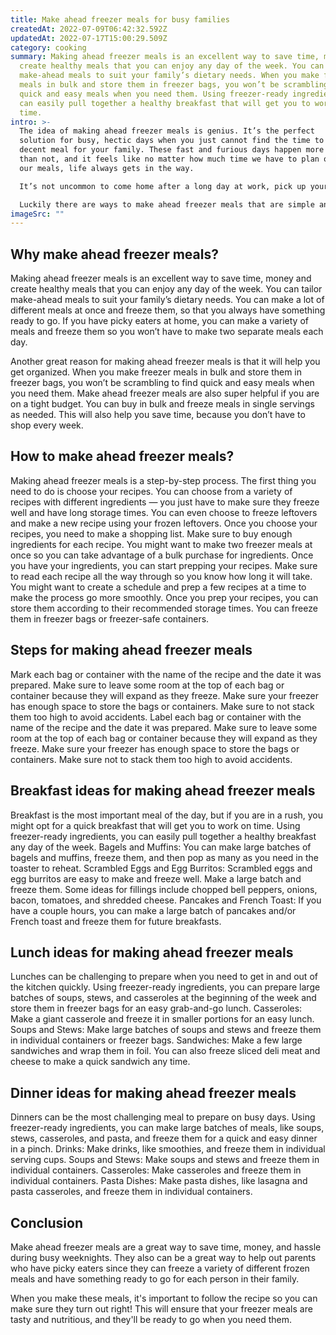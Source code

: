 ```yaml
---
title: Make ahead freezer meals for busy families
createdAt: 2022-07-09T06:42:32.592Z
updatedAt: 2022-07-17T15:00:29.509Z
category: cooking
summary: Making ahead freezer meals is an excellent way to save time, money and
  create healthy meals that you can enjoy any day of the week. You can tailor
  make-ahead meals to suit your family’s dietary needs. When you make freezer
  meals in bulk and store them in freezer bags, you won’t be scrambling to find
  quick and easy meals when you need them. Using freezer-ready ingredients, you
  can easily pull together a healthy breakfast that will get you to work on
  time.
intro: >-
  The idea of making ahead freezer meals is genius. It’s the perfect
  solution for busy, hectic days when you just cannot find the time to cook a
  decent meal for your family. These fast and furious days happen more often
  than not, and it feels like no matter how much time we have to plan or prep
  our meals, life always gets in the way. 

  It’s not uncommon to come home after a long day at work, pick up your kid from after-school activities, rush them both inside so you can drive them somewhere else, then back home again just in time for dinner — if you can make it before bedtime!

  Luckily there are ways to make ahead freezer meals that are simple and stress-free. You don’t have to feel like a failure every day as a parent if you take some time now to prepare these dishes.
imageSrc: ""
---
```


## Why make ahead freezer meals?

Making ahead freezer meals is an excellent way to save time, money and create healthy meals that you can enjoy any day of the week.
You can tailor make-ahead meals to suit your family’s dietary needs. You can make a lot of different meals at once and freeze them, so that you always have something ready to go. If you have picky eaters at home, you can make a variety of meals and freeze them so you won’t have to make two separate meals each day.

Another great reason for making ahead freezer meals is that it will help you get organized. When you make freezer meals in bulk and store them in freezer bags, you won’t be scrambling to find quick and easy meals when you need them.
Make ahead freezer meals are also super helpful if you are on a tight budget. You can buy in bulk and freeze meals in single servings as needed. This will also help you save time, because you don’t have to shop every week.

## How to make ahead freezer meals?

Making ahead freezer meals is a step-by-step process. The first thing you need to do is choose your recipes. You can choose from a variety of recipes with different ingredients — you just have to make sure they freeze well and have long storage times. You can even choose to freeze leftovers and make a new recipe using your frozen leftovers.
Once you choose your recipes, you need to make a shopping list. Make sure to buy enough ingredients for each recipe. You might want to make two freezer meals at once so you can take advantage of a bulk purchase for ingredients.
Once you have your ingredients, you can start prepping your recipes. Make sure to read each recipe all the way through so you know how long it will take. You might want to create a schedule and prep a few recipes at a time to make the process go more smoothly.
Once you prep your recipes, you can store them according to their recommended storage times. You can freeze them in freezer bags or freezer-safe containers.

## Steps for making ahead freezer meals

Mark each bag or container with the name of the recipe and the date it was prepared.
Make sure to leave some room at the top of each bag or container because they will expand as they freeze.
Make sure your freezer has enough space to store the bags or containers.
Make sure to not stack them too high to avoid accidents.
Label each bag or container with the name of the recipe and the date it was prepared.
Make sure to leave some room at the top of each bag or container because they will expand as they freeze.
Make sure your freezer has enough space to store the bags or containers.
Make sure not to stack them too high to avoid accidents.

## Breakfast ideas for making ahead freezer meals

Breakfast is the most important meal of the day, but if you are in a rush, you might opt for a quick breakfast that will get you to work on time. Using freezer-ready ingredients, you can easily pull together a healthy breakfast any day of the week.
Bagels and Muffins: You can make large batches of bagels and muffins, freeze them, and then pop as many as you need in the toaster to reheat. Scrambled Eggs and Egg Burritos: Scrambled eggs and egg burritos are easy to make and freeze well. Make a large batch and freeze them.
Some ideas for fillings include chopped bell peppers, onions, bacon, tomatoes, and shredded cheese. Pancakes and French Toast: If you have a couple hours, you can make a large batch of pancakes and/or French toast and freeze them for future breakfasts.

## Lunch ideas for making ahead freezer meals

Lunches can be challenging to prepare when you need to get in and out of the kitchen quickly. Using freezer-ready ingredients, you can prepare large batches of soups, stews, and casseroles at the beginning of the week and store them in freezer bags for an easy grab-and-go lunch.
Casseroles: Make a giant casserole and freeze it in smaller portions for an easy lunch. Soups and Stews: Make large batches of soups and stews and freeze them in individual containers or freezer bags. Sandwiches: Make a few large sandwiches and wrap them in foil. You can also freeze sliced deli meat and cheese to make a quick sandwich any time.

## Dinner ideas for making ahead freezer meals

Dinners can be the most challenging meal to prepare on busy days. Using freezer-ready ingredients, you can make large batches of meals, like soups, stews, casseroles, and pasta, and freeze them for a quick and easy dinner in a pinch.
Drinks: Make drinks, like smoothies, and freeze them in individual serving cups. Soups and Stews: Make soups and stews and freeze them in individual containers. Casseroles: Make casseroles and freeze them in individual containers. Pasta Dishes: Make pasta dishes, like lasagna and pasta casseroles, and freeze them in individual containers.

## Conclusion

Make ahead freezer meals are a great way to save time, money, and hassle during busy weeknights. They also can be a great way to help out parents who have picky eaters since they can freeze a variety of different frozen meals and have something ready to go for each person in their family.

When you make these meals, it's important to follow the recipe so you can make sure they turn out right! This will ensure that your freezer meals are tasty and nutritious, and they'll be ready to go when you need them.
